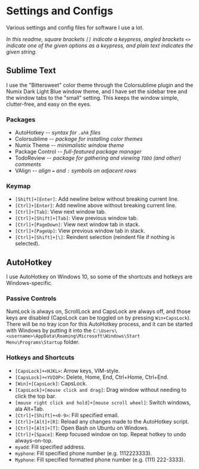 # Settings and Configs
Various settings and config files for software I use a lot.

_In this readme, square brackets `[]` indicate a keypress, angled brackets `<>` indicate one of the given options as a keypress, and plain text indicates the given string._

## Sublime Text
I use the "Bittersweet" color theme through the Colorsublime plugin and the Numix Dark Light Blue window theme, and I have set the sidebar tree and the window tabs to the "small" setting. This keeps the window simple, clutter-free, and easy on the eyes.
### Packages
- AutoHotkey  --  _syntax for `.ahk` files_
- Colorsublime  --  _package for installing color themes_
- Numix Theme  --  _minimalistic window theme_
- Package Control  --  _full-featured package manager_
- TodoReview  --  _package for gathering and viewing `TODO` (and other) comments_
- VAlign  --  _align `=` and `:` symbols on adjacent rows_
### Keymap
- `[Shift]+[Enter]`: Add newline below without breaking current line.
- `[Ctrl]+[Enter]`: Add newline above without breaking current line.
- `[Ctrl]+[Tab]`: View next window tab.
- `[Ctrl]+[Shift]+[Tab]`: View previous window tab.
- `[Ctrl]+[PageDown]`: View next window tab in stack.
- `[Ctrl]+[PageUp]`: View previous window tab in stack.
- `[Ctrl]+[Shift]+[\]`: Reindent selection (reindent file if nothing is selected).

## AutoHotkey
I use AutoHotkey on Windows 10, so some of the shortcuts and hotkeys are Windows-specific.
### Passive Controls
NumLock is always on, ScrollLock and CapsLock are always off, and those keys are disabled (CapsLock can be toggled on by pressing `Win+CapsLock`). There will be no tray icon for this AutoHotkey process, and it can be started with Windows by putting it into the `C:\Users\<username>\AppData\Roaming\Microsoft\Windows\Start Menu\Programs\Startup` folder.
### Hotkeys and Shortcuts
- `[CapsLock]+<HJKL>`: Arrow keys, VIM-style.
- `[CapsLock]+<YUIOP>`: Delete, Home, End, Ctrl+Home, Ctrl+End.
- `[Win]+[CapsLock]`: CapsLock.
- `[CapsLock]+[mouse click and drag]`: Drag window without needing to click the top bar.
- `[mouse right click and hold]+[mouse scroll wheel]`: Switch windows, ala Alt+Tab.
- `[Ctrl]+[Shift]+<0-9>`: Fill specified email.
- `[Ctrl]+[Alt]+[R]`: Reload any changes made to the AutoHotkey script.
- `[Ctrl]+[Alt]+[T]`: Open Bash on Ubuntu on Windows.
- `[Ctrl]+[Space]`: Keep focused window on top. Repeat hotkey to undo always-on-top.
- `myadd`: Fill specified address.
- `myphone`: Fill specified phone number (e.g. 1112223333).
- `Myphone`: Fill specified formatted phone number (e.g. (111) 222-3333).
